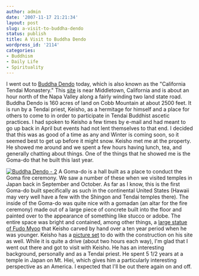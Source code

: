 ```yaml
---
author: admin
date: '2007-11-17 21:21:34'
layout: post
slug: a-visit-to-buddha-dendo
status: publish
title: A Visit to Buddha Dendo
wordpress_id: '2114'
categories:
- Buddhism
- Daily Life
- Spirituality
---
```


I went out to [Buddha Dendo](http://www.buddhadendo.org) today, which is
also known as the "California Tendai Monastery." This
[site](http://maps.google.com/maps?f=q&hl=en&geocode=&time=&date=&ttype=&q=18935+Ford+Flat+Rd+Middletown,+CA+95461&sll=38.513788,-108.237305&sspn=26.386725,42.539063&ie=UTF8&ll=38.785034,-122.717285&spn=0.00644,0.010386&z=17&iwloc=addr&om=1)
is near Middletown, California and is about an hour north of the Napa
Valley along a fairly winding two land state road. Buddha Dendo is 160
acres of land on Cobb Mountain at about 2500 feet. It is run by a Tendai
priest, Keisho, as a hermitage for himself and a place for others to
come to in order to participate in Tendai Buddhist ascetic practices. I
had spoken to Keisho a few times by e-mail and had meant to go up back
in April but events had not lent themselves to that end. I decided that
this was as good of a time as any and Winter is coming soon, so it
seemed best to get up before it might snow. Keisho met me at the
property. He showed me around and we spent a few hours having lunch,
tea, and generally chatting about things. One of the things that he
showed me is the Goma-do that he built this last year.

[![Buddha Dendo -
2](http://farm3.static.flickr.com/2141/2041446683_292b32dc1c.jpg)](http://www.flickr.com/photos/albill/2041446683/ "Buddha Dendo - 2 by albill, on Flickr")
A Goma-do is a hall built as a place to conduct the Goma fire ceremony.
We saw a number of these when we visited temples in Japan back in
September and October. As far as I know, this is the first Goma-do built
specifically as such in the continental United States (Hawaii may very
well have a few with the Shingon and Tendai temples there). The inside
of the Goma-do was quite nice with a gomadan (an altar for the fire
ceremony) made out of a large piece of concrete built into the floor and
painted over to the appearance of something like stucco or adobe. The
entire space was bright and contained, among other things, a [large
statue of Fudo
Myoo](http://www.geocities.com/vkleary9/Photos_files/Icons/I_7.jpg) that
Keisho carved by hand over a ten year period when he was younger. Keisho
has a [picture set](http://www.geocities.com/vkleary9/Goma-all.htm) to
do with the construction on his site as well. While it is quite a drive
(about two hours each way), I'm glad that I went out there and got to
visit with Keisho. He has an interesting background, personally and as a
Tendai priest. He spent 5 1/2 years at a temple in Japan on Mt. Hiei,
which gives him a particularly interesting perspective as an America. I
expected that I'll be out there again on and off.
